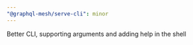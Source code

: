 ```yaml
---
"@graphql-mesh/serve-cli": minor
---
```


Better CLI, supporting arguments and adding help in the shell
